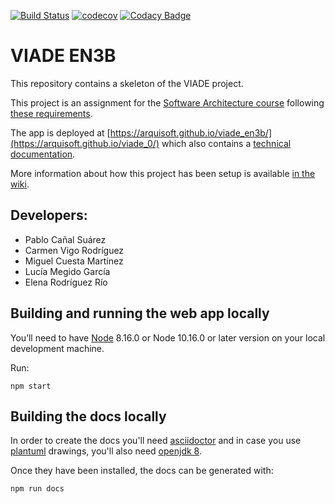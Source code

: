 [![Build Status](https://travis-ci.org/Arquisoft/viade_en3b.svg?branch=master)](https://travis-ci.org/Arquisoft/viade_en3b)
[![codecov](https://codecov.io/gh/Arquisoft/viade_en3b/branch/master/graph/badge.svg)](https://codecov.io/gh/Arquisoft/viade_en3b)
[![Codacy Badge](https://api.codacy.com/project/badge/Grade/d4bcdec9fd2c43b9806555a4d1b9e57e)](https://www.codacy.com/gh/Arquisoft/viade_en3b?utm_source=github.com&amp;utm_medium=referral&amp;utm_content=Arquisoft/viade_en3b&amp;utm_campaign=Badge_Grade)

# VIADE EN3B

This repository contains a skeleton of the VIADE project.

This project is an assignment for the [Software Architecture course](https://arquisoft.github.io/) following [these requirements](https://labra.solid.community/public/SoftwareArchitecture/AssignmentDescription/).

The app is deployed at [https://arquisoft.github.io/viade_en3b/](https://arquisoft.github.io/viade_0/) which also contains a [technical documentation](https://arquisoft.github.io/viade_en3b/docs).

More information about how this project has been setup is available [in the wiki](https://github.com/Arquisoft/viade_en3b/wiki).

## Developers:
* Pablo Cañal Suárez
* Carmen Vigo Rodríguez
* Miguel Cuesta Martínez
* Lucía Megido García
* Elena Rodríguez Río

## Building and running the web app locally

You’ll need to have [Node](https://nodejs.org/) 8.16.0 or Node 10.16.0 or later version on your local development machine.

Run:

```
npm start
```

## Building the docs locally

In order to create the docs you'll need [asciidoctor](https://asciidoctor.org/) and in case you use [plantuml](https://plantuml.com/) drawings, you'll also need [openjdk 8](https://openjdk.java.net/).

Once they have been installed, the docs can be generated with:

```
npm run docs
```